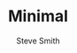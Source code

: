 ---
title: Minimal
github: https://github.com/orderedlist/minimal
demo: http://orderedlist.com/minimal/
author: Steve Smith
ssg:
  - Jekyll
cms:
  - No Cms
---